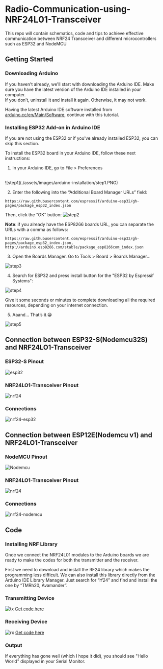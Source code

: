 # Radio-Communication-using-NRF24L01-Transceiver
This repo will contain schematics, code and tips to achieve effective communication between NRF24 Transceiver and different microcontrollers such as ESP32 and NodeMCU

## Getting Started
### Downloading Arduino

If you haven't already, we'll start with downloading the Arduino IDE.
Make sure you have the latest version of the Arduino IDE installed in your computer.
<br>
If you don’t, uninstall it and install it again. Otherwise, it may not work.

Having the latest Arduino IDE software installed from [arduino.cc/en/Main/Software](https://www.arduino.cc/en/software), continue with this tutorial.

### Installing ESP32 Add-on in Arduino IDE

If you are not using the ESP32 or if you've already installed ESP32, you can skip this section.

To install the ESP32 board in your Arduino IDE, follow these next instructions:

1. In your Arduino IDE, go to  File > Preferences
<br>
![step1](./assets/images/arduino-installation/step1.PNG)

2. Enter the following into the “Additional Board Manager URLs” field:
```
https://raw.githubusercontent.com/espressif/arduino-esp32/gh-pages/package_esp32_index.json
```
Then, click the “OK” button:
![step2](./assets/images/arduino-installation/step2.PNG)

**Note**: if you already have the ESP8266 boards URL, you can separate the URLs with a comma as follows:
```
https://raw.githubusercontent.com/espressif/arduino-esp32/gh-pages/package_esp32_index.json, http://arduino.esp8266.com/stable/package_esp8266com_index.json
```

3. Open the Boards Manager. Go to Tools > Board > Boards Manager…

![step3](./assets/images/arduino-installation/step3.PNG)

4. Search for ESP32 and press install button for the "ESP32 by Espressif Systems":

![step4](./assets/images/arduino-installation/step4.PNG)

Give it some seconds or minutes to complete downloading all the required resources, depending on your internet connection.

5. Aaand... That’s it.😀

![step5](./assets/images/arduino-installation/step5.PNG)

## Connection between ESP32-S(Nodemcu32S) and NRF24LO1-Transceiver

### ESP32-S Pinout

![esp32](./assets/images/pinout/ESP32pinout.PNG)

### NRF24LO1-Transceiver Pinout

![nrf24](./assets/images/pinout/nRF24L01-Pinout.png)

### Connections

![nrf24-esp32](./assets/images/connection/NRF-ESP32.PNG)

## Connection between ESP12E(Nodemcu v1) and NRF24LO1-Transceiver

### NodeMCU Pinout

![Nodemcu](./assets/images/pinout/NodeMCUv1.0-pinout.jpg)

### NRF24LO1-Transceiver Pinout

![nrf24](./assets/images/pinout/nRF24L01-Pinout.png)

### Connections

![nrf24-nodemcu](./assets/images/connection/NRF-NODEMCU.PNG)

## Code
### Installing NRF Library
Once we connect the NRF24L01 modules to the Arduino boards we are ready to make the codes for both the transmitter and the receiver.

First we need to download and install the RF24 library which makes the programming less difficult. We can also install this library directly from the Arduino IDE Library Manager. Just search for “rf24” and find and install the one by “TMRh20, Avamander”.


### Transmitting Device

![tx](./assets/images/snapshots/transmitter.PNG)
[Get code here](./Transmitter/Transmitter-test2/Transmitter-test2.ino)

### Receiving Device

![rx](./assets/images/snapshots/receiving.PNG)
[Get code here](./Receiver/Receiver-test2/Receiver-test2.ino)

### Output
If everything has gone well (which I hope it did), you should see "Hello World" displayed in your Serial Monitor.